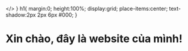</>
    }
    h1{
      margin:0; height:100%;
      display:grid; place-items:center;
      text-shadow:2px 2px 6px #000;
    }
  </style>
</head>
<body>
  <h1>Xin chào, đây là website của mình!</h1>
</body>
</html>
